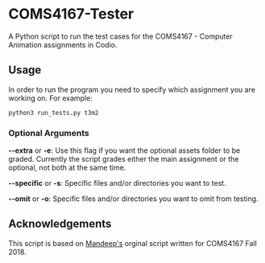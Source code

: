 # COMS4167-Tester

A Python script to run the test cases for the COMS4167 - Computer Animation assignments in Codio. 

## Usage 

In order to run the program you need to specify which assignment you are working on. For example:

`python3 run_tests.py t3m2`

### Optional Arguments

**--extra** or **-e**: Use this flag if you want the optional assets folder to be graded. Currently the script grades either the main assignment or the optional, not both at the same time.

**--specific** or **-s**: Specific files and/or directories you want to test.

**--omit** or **-o**: Specific files and/or directories you want to omit from testing.


## Acknowledgements

This script is based on [Mandeep's](https://github.com/mandeep) orginal script written for COMS4167 Fall 2018.
